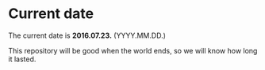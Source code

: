 # Current date

The current date is **2016.07.23.** (YYYY.MM.DD.)

This repository will be good when the world ends, so we will know how long it lasted.